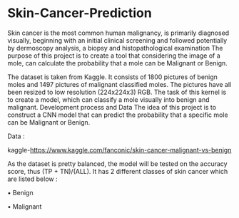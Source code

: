 # Skin-Cancer-Prediction

Skin cancer is the most common human malignancy, is primarily diagnosed visually, beginning with an initial clinical screening and followed potentially by dermoscopy analysis, a biopsy and histopathological examination The purpose of this project is to create a tool that considering the image of a mole, can calculate the probability that a mole can be Malignant or Benign.

The dataset is taken from Kaggle. It consists of 1800 pictures of benign moles and 1497 pictures of malignant classified moles. The pictures have all been resized to low resolution (224x224x3) RGB. The task of this kernel is to create a model, which can classify a mole visually into benign and malignant. Development process and Data The idea of this project is to construct a CNN model that can predict the probability that a specific mole can be Malignant or Benign.

Data :

kaggle-https://www.kaggle.com/fanconic/skin-cancer-malignant-vs-benign

As the dataset is pretty balanced, the model will be tested on the accuracy score, thus (TP + TN)/(ALL). It has 2 different classes of skin cancer which are listed below :

• Benign

• Malignant
